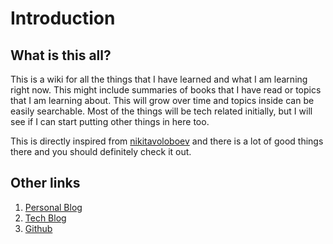 # Introduction

## What is this all?

This is a wiki for all the things that I have learned and what I am learning right now. This might include summaries of books that I have read or topics that I am learning about. This will grow over time and topics inside can be easily searchable. Most of the things will be tech related initially, but I will see if I can start putting other things in here too.

This is directly inspired from [nikitavoloboev](https://wiki.nikitavoloboev.xyz/) and there is a lot of good things there and you should definitely check it out.

## Other links

1. [Personal Blog](https://thinkspace.sh)
2. [Tech Blog](https://dev.to/alivenotions)
3. [Github](https://github.com/alivenotions)

